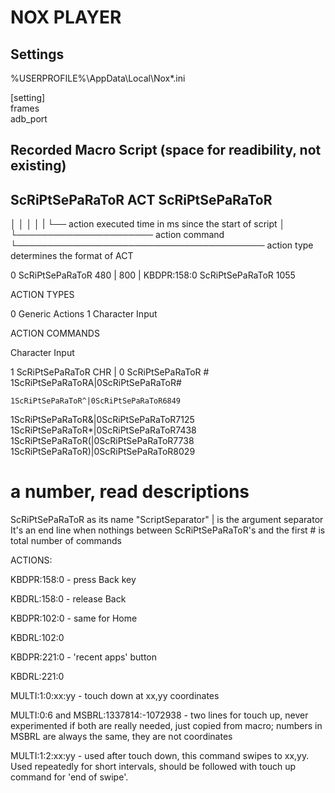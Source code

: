 NOX PLAYER
===

Settings
---

%USERPROFILE%\AppData\Local\Nox\*.ini

[setting]  
frames  
adb_port  

Recorded Macro Script (space for readibility, not existing)
---


## ScRiPtSePaRaToR ACT ScRiPtSePaRaToR ##
│                 │                   │
│                 |                   └── action executed time in ms since the start of script
│                 └────────────────────── action command
└──────────────────────────────────────── action type determines the format of ACT


0 ScRiPtSePaRaToR 480 | 800 | KBDPR:158:0 ScRiPtSePaRaToR 1055

ACTION TYPES

  0 Generic Actions
  1 Character Input

ACTION COMMANDS

  Character Input

  1 ScRiPtSePaRaToR CHR | 0 ScRiPtSePaRaToR #
  1ScRiPtSePaRaToRA|0ScRiPtSePaRaToR#

    1ScRiPtSePaRaToR^|0ScRiPtSePaRaToR6849
  1ScRiPtSePaRaToR&|0ScRiPtSePaRaToR7125
  1ScRiPtSePaRaToR*|0ScRiPtSePaRaToR7438
  1ScRiPtSePaRaToR(|0ScRiPtSePaRaToR7738
  1ScRiPtSePaRaToR)|0ScRiPtSePaRaToR8029

# a number, read descriptions
ScRiPtSePaRaToR as its name "ScriptSeparator"
| is the argument separator
It's an end line when nothings between ScRiPtSePaRaToR's and the first # is total number of commands

ACTIONS:

KBDPR:158:0 - press Back key

KBDRL:158:0 - release Back

KBDPR:102:0 - same for Home

KBDRL:102:0

KBDPR:221:0 - 'recent apps' button

KBDRL:221:0

MULTI:1:0:xx:yy - touch down at xx,yy coordinates

MULTI:0:6 and MSBRL:1337814:-1072938 - two lines for touch up, never experimented if both are really needed, just copied from macro; numbers in MSBRL are always the same, they are not coordinates

MULTI:1:2:xx:yy - used after touch down, this command swipes to xx,yy. Used repeatedly for short intervals, should be followed with touch up command for 'end of swipe'.


  


